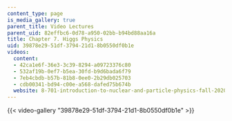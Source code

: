 ```yaml
---
content_type: page
is_media_gallery: true
parent_title: Video Lectures
parent_uid: 82effbc6-0d78-a950-02bb-b94bd88aa16a
title: Chapter 7. Higgs Physics
uid: 39878e29-51df-3794-21d1-8b0550df0b1e
videos:
  content:
  - 42ca1e6f-36e3-3c39-8294-a09723376c80
  - 532af19b-0ef7-b5ea-30fd-b9d6bada6f79
  - 7eb4cbdb-b57b-81b8-0ee0-2b29db025703
  - cdb00341-bd94-c00e-a568-dafed75b674b
  website: 8-701-introduction-to-nuclear-and-particle-physics-fall-2020
---
```



{{< video-gallery "39878e29-51df-3794-21d1-8b0550df0b1e" >}}

